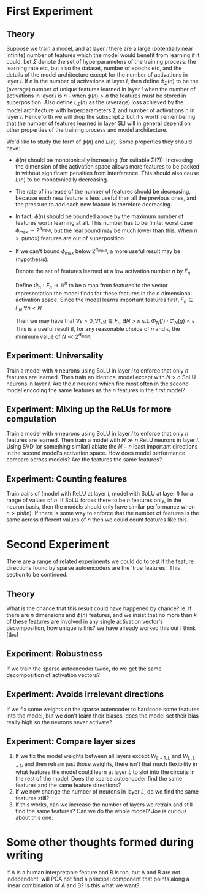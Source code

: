 # First Experiment

## Theory
Suppose we train a model, and at layer $l$ there are a large (potentially near infinite) number of features which the model would benefit from learning if it could. Let $\Sigma$ denote the set of hyperparameters of the training process: the learning rate etc, but also the dataset, number of epochs etc, and the details of the model architecture except for the number of activations in layer $l$. If $n$ is the number of activations at layer $l$, then define $\phi_\Sigma(n)$ to be the (average) number of unique features learned in layer $l$ when the number of activations in layer $l$ is $n$ - when $\phi(n)> n$ the features must be stored in superposition. Also define $L_\Sigma(n)$ as the (average) loss achieved by the model architecture with hyperparameters $\Sigma$ and number of activations $n$ in layer $l$. Henceforth we will drop the subscript $\Sigma$ but it's worth remembering that the number of features learned in layer $Ll will in general depend on other properties of the training process and model architecture.

We'd like to study the form of $\phi(n)$ and $L(n)$. Some properties they should have:
- $\phi(n)$ should be monotonically increasing (for suitable $\Sigma$(?)). Increasing the dimension of the activation space allows more features to be packed in without significant penalties from interference. This should also cause $L(n)$ to be monotonically decreasing.
- The rate of increase of the number of features should be decreasing, because each new feature is less useful than all the previous ones, and the pressure to add each new feature is therefore decreasing.
- In fact, $\phi(n)$ should be bounded above by the maximum number of features worth learning at all. This number has to be finite: worst case $\phi_\text{max}\sim 2^{d_\text{input}}$, but the real bound may be much lower than this. When $n > \phi(max)$ features are out of superposition.
- If we can't bound $\phi_\text{max}$ below $2^{d_\text{input}}$, a more useful result may be (hypothesis):
  
  Denote the set of features learned at a low activation number $n$ by $F_n$. 
  
  Define $\Phi_n: F_n \rightarrow \mathbb{R}^n$ to be a map from features to the vector representation the model finds for these features in the $n$ dimensional activation space. Since the model learns important features first, $F_n \in F_N \: \forall n \lt N$
  
  Then we may have that $\forall\epsilon>0, \forall f,g \in F_n, \exists N > n$ s.t. $\Phi_N(f)\cdot\Phi_N(g) < \epsilon$
  This is a useful result if, for any reasonable choice of $n$ and $\epsilon$, the minimum value of $N\ll 2^{d_\text{input}}$.

## Experiment: Universality
Train a model with $n$ neurons using SoLU in layer $l$ to enforce that only $n$ features are learned. Then train an identical model except with $N>n$ SoLU neurons in layer $l$. Are the $n$ neurons which fire most often in the second model encoding the same features as the $n$ features in the first model?

## Experiment: Mixing up the ReLUs for more computation
Train a model with $n$ neurons using SoLU in layer $l$ to enforce that only $n$ features are learned. Then train a model with $N\gg n$ ReLU neurons in layer $l$. Using SVD (or something similar) ablate the $N-n$ least important directions in the second model's activation space. How does model performance compare across models? Are the features the same features?

## Experiment: Counting features
Train pairs of (model with ReLU at layer $l$, model with SoLU at layer $l$) for a range of values of $n$. If SoLU forces there to be $n$ features only, in the neuron basis, then the models should only have similar performance when $n>phi(n)$. If there is some way to enforce that the number of features is the same across different values of $n$ then we could count features like this.

# Second Experiment
There are a range of related experiments we could do to test if the feature directions found by sparse autoencoders are the 'true features'. This section to be continued.

## Theory
What is the chance that this result could have happened by chance? ie: If there are $n$ dimensions and $\phi(n)$ features, and we insist that no more than $k$ of these features are involved in any single activation vector's decomposition, how unique is this? we have already worked this out I think [tbc]

## Experiment: Robustness
If we train the sparse autoencoder twice, do we get the same decomposition of activation vectors?

## Experiment: Avoids irrelevant directions
If we fix some weights on the sparse autencoder to hardcode some features into the model, but we don't learn their biases, does the model set their bias really high so the neurons never activate? 

## Experiment: Compare layer sizes
1. If we fix the model weights between all layers except $W_{L-1,L}$ and $W_{L,L+1}$, and then retrain just those weights, there isn't that much flexibility in what features the model could learn at layer $L$ to slot into the circuits in the rest of the model. Does the sparse autoencoder find the same features and the same feature directions?
2. If we now change the number of neurons in layer $L$, do we find the same features still?
3. If this works, can we increase the number of layers we retrain and still find the same features? Can we do the whole model?
Joe is curious about this one.

# Some other thoughts formed during writing
If A is a human interpretable feature and B is too, but A and B are not independent, will PCA not find a principal component that points along a linear combination of A and B? Is this what we want?